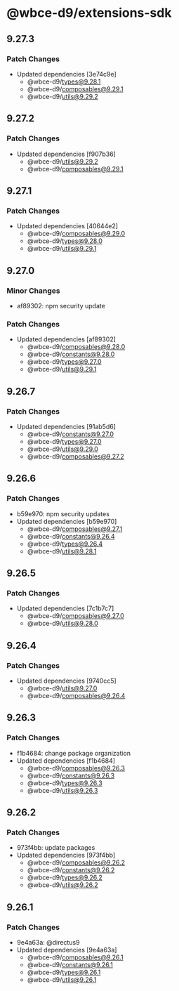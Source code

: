 # @wbce-d9/extensions-sdk

## 9.27.3

### Patch Changes

- Updated dependencies [3e74c9e]
  - @wbce-d9/types@9.28.1
  - @wbce-d9/composables@9.29.1
  - @wbce-d9/utils@9.29.2

## 9.27.2

### Patch Changes

- Updated dependencies [f907b36]
  - @wbce-d9/utils@9.29.2
  - @wbce-d9/composables@9.29.1

## 9.27.1

### Patch Changes

- Updated dependencies [40644e2]
  - @wbce-d9/composables@9.29.0
  - @wbce-d9/types@9.28.0
  - @wbce-d9/utils@9.29.1

## 9.27.0

### Minor Changes

- af89302: npm security update

### Patch Changes

- Updated dependencies [af89302]
  - @wbce-d9/composables@9.28.0
  - @wbce-d9/constants@9.28.0
  - @wbce-d9/types@9.27.0
  - @wbce-d9/utils@9.29.1

## 9.26.7

### Patch Changes

- Updated dependencies [91ab5d6]
  - @wbce-d9/constants@9.27.0
  - @wbce-d9/types@9.27.0
  - @wbce-d9/utils@9.29.0
  - @wbce-d9/composables@9.27.2

## 9.26.6

### Patch Changes

- b59e970: npm security updates
- Updated dependencies [b59e970]
  - @wbce-d9/composables@9.27.1
  - @wbce-d9/constants@9.26.4
  - @wbce-d9/types@9.26.4
  - @wbce-d9/utils@9.28.1

## 9.26.5

### Patch Changes

- Updated dependencies [7c1b7c7]
  - @wbce-d9/composables@9.27.0
  - @wbce-d9/utils@9.28.0

## 9.26.4

### Patch Changes

- Updated dependencies [9740cc5]
  - @wbce-d9/utils@9.27.0
  - @wbce-d9/composables@9.26.4

## 9.26.3

### Patch Changes

- f1b4684: change package organization
- Updated dependencies [f1b4684]
  - @wbce-d9/composables@9.26.3
  - @wbce-d9/constants@9.26.3
  - @wbce-d9/types@9.26.3
  - @wbce-d9/utils@9.26.3

## 9.26.2

### Patch Changes

- 973f4bb: update packages
- Updated dependencies [973f4bb]
  - @wbce-d9/composables@9.26.2
  - @wbce-d9/constants@9.26.2
  - @wbce-d9/types@9.26.2
  - @wbce-d9/utils@9.26.2

## 9.26.1

### Patch Changes

- 9e4a63a: @directus9
- Updated dependencies [9e4a63a]
  - @wbce-d9/composables@9.26.1
  - @wbce-d9/constants@9.26.1
  - @wbce-d9/types@9.26.1
  - @wbce-d9/utils@9.26.1
